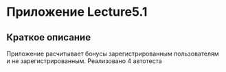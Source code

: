 # Приложение Lecture5.1

## Краткое описание

Приложение расчитывает бонусы зарегистрированным пользователям и не зарегистрированным. 
Реализовано 4 автотеста

